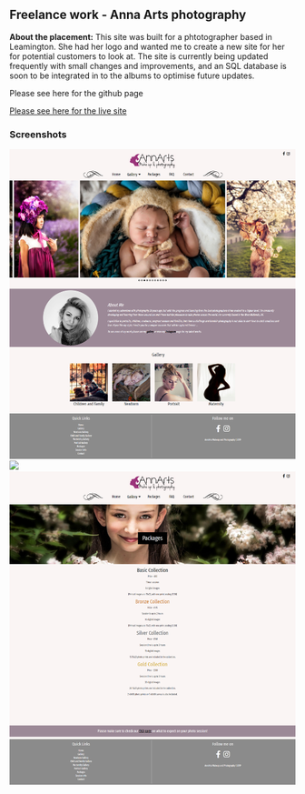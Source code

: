 ## Freelance work - Anna Arts photography

**About the placement:** This site was built for a phtotographer based in Leamington. She had her logo and wanted me to create a new site for her for potential customers to look at. The site is currently being updated frequently with small changes and improvements, and an SQL database is soon to be integrated in to the albums to optimise future updates. 

Please see here for the github page

<a href ="www.annartsphotography.com">Please see here for the live site</a>

### Screenshots
<img src="images/AnnartHomepage.png?raw=true"/>

<img src="images/AnnartChildandFam.png?raw=true"/>

<img src="images/AnnArtPackages.png?raw=true"/>
